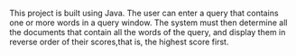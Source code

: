 This project is built using Java. The user can enter a query that contains one or more words in a query window. The system must then determine all the documents that
contain all the words of the query, and display them in reverse order of their scores,that is, the highest score first.
